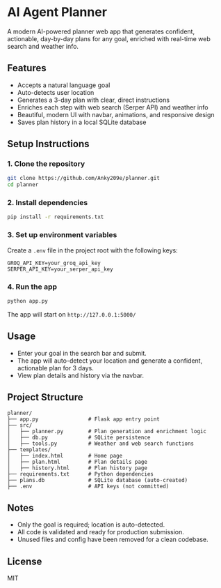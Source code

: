 
# AI Agent Planner

A modern AI-powered planner web app that generates confident, actionable, day-by-day plans for any goal, enriched with real-time web search and weather info.

## Features
- Accepts a natural language goal
- Auto-detects user location
- Generates a 3-day plan with clear, direct instructions
- Enriches each step with web search (Serper API) and weather info
- Beautiful, modern UI with navbar, animations, and responsive design
- Saves plan history in a local SQLite database

## Setup Instructions

### 1. Clone the repository
```sh
git clone https://github.com/Anky209e/planner.git
cd planner
```

### 2. Install dependencies
```sh
pip install -r requirements.txt
```

### 3. Set up environment variables
Create a `.env` file in the project root with the following keys:
```
GROQ_API_KEY=your_groq_api_key
SERPER_API_KEY=your_serper_api_key
```

### 4. Run the app
```sh
python app.py
```
The app will start on `http://127.0.0.1:5000/`

## Usage
- Enter your goal in the search bar and submit.
- The app will auto-detect your location and generate a confident, actionable plan for 3 days.
- View plan details and history via the navbar.

## Project Structure
```
planner/
├── app.py                # Flask app entry point
├── src/
│   ├── planner.py        # Plan generation and enrichment logic
│   ├── db.py             # SQLite persistence
│   ├── tools.py          # Weather and web search functions
├── templates/
│   ├── index.html        # Home page
│   ├── plan.html         # Plan details page
│   ├── history.html      # Plan history page
├── requirements.txt      # Python dependencies
├── plans.db              # SQLite database (auto-created)
├── .env                  # API keys (not committed)
```

## Notes
- Only the goal is required; location is auto-detected.
- All code is validated and ready for production submission.
- Unused files and config have been removed for a clean codebase.

## License
MIT

